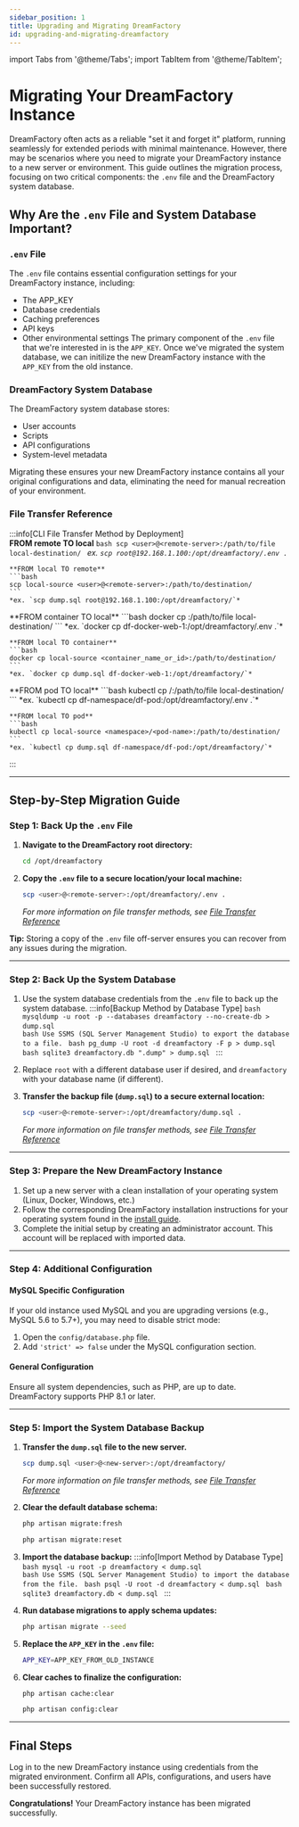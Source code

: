 ```yaml
---
sidebar_position: 1
title: Upgrading and Migrating DreamFactory
id: upgrading-and-migrating-dreamfactory
---
```

import Tabs from '@theme/Tabs';
import TabItem from '@theme/TabItem';

# Migrating Your DreamFactory Instance

DreamFactory often acts as a reliable "set it and forget it" platform, running seamlessly for extended periods with minimal maintenance. However, there may be scenarios where you need to migrate your DreamFactory instance to a new server or environment. This guide outlines the migration process, focusing on two critical components: the `.env` file and the DreamFactory system database.

## Why Are the `.env` File and System Database Important?

### `.env` File
The `.env` file contains essential configuration settings for your DreamFactory instance, including:
- The APP_KEY
- Database credentials
- Caching preferences
- API keys
- Other environmental settings
The primary component of the `.env` file that we're interested in is the `APP_KEY`. Once we've migrated the system database, we can initilize the new DreamFactory instance with the `APP_KEY` from the old instance.

### DreamFactory System Database
The DreamFactory system database stores:
- User accounts
- Scripts
- API configurations
- System-level metadata

Migrating these ensures your new DreamFactory instance contains all your original configurations and data, eliminating the need for manual recreation of your environment.

### File Transfer Reference
:::info[CLI File Transfer Method by Deployment]
<Tabs>
  <TabItem value="vm/linux" label="VM/Linux">    
    **FROM remote TO local**
    ```bash
    scp <user>@<remote-server>:/path/to/file local-destination/
    ```
    *ex. `scp root@192.168.1.100:/opt/dreamfactory/.env .`*
    
    **FROM local TO remote**
    ```bash
    scp local-source <user>@<remote-server>:/path/to/destination/
    ```
    *ex. `scp dump.sql root@192.168.1.100:/opt/dreamfactory/`*
  </TabItem>
  <TabItem value="docker" label="Docker">
    **FROM container TO local**
    ```bash
    docker cp <container_name_or_id>:/path/to/file local-destination/
    ```
    *ex. `docker cp df-docker-web-1:/opt/dreamfactory/.env .`*

    **FROM local TO container**
    ```bash
    docker cp local-source <container_name_or_id>:/path/to/destination/
    ```
    *ex. `docker cp dump.sql df-docker-web-1:/opt/dreamfactory/`*
  </TabItem>
  <TabItem value="kubernetes" label="Kubernetes">
    **FROM pod TO local**
    ```bash
    kubectl cp <namespace>/<pod-name>:/path/to/file local-destination/
    ```
    *ex. `kubectl cp df-namespace/df-pod:/opt/dreamfactory/.env .`*

    **FROM local TO pod**
    ```bash
    kubectl cp local-source <namespace>/<pod-name>:/path/to/destination/
    ```
    *ex. `kubectl cp dump.sql df-namespace/df-pod:/opt/dreamfactory/`*
  </TabItem>
</Tabs>
:::

---

## Step-by-Step Migration Guide

### Step 1: Back Up the `.env` File

1. **Navigate to the DreamFactory root directory:**  
   ```bash
   cd /opt/dreamfactory
   ```

2. **Copy the `.env` file to a secure location/your local machine:**
   ```bash
   scp <user>@<remote-server>:/opt/dreamfactory/.env .
   ```
   *For more information on file transfer methods, see [File Transfer Reference](#file-transfer-reference)*

**Tip:** Storing a copy of the `.env` file off-server ensures you can recover from any issues during the migration.

---

### Step 2: Back Up the System Database

1. Use the system database credentials from the `.env` file to back up the system database.
    :::info[Backup Method by Database Type]
    <Tabs>
      <TabItem value="mysql" label="MySQL">
        ```bash
        mysqldump -u root -p --databases dreamfactory --no-create-db > dump.sql
        ```
      </TabItem>
      <TabItem value="sqlserver" label="MS SQL Server">    
        ```bash
        Use SSMS (SQL Server Management Studio) to export the database to a file.
        ```
      </TabItem>
      <TabItem value="postgresql" label="PostgreSQL">
        ```bash
        pg_dump -U root -d dreamfactory -F p > dump.sql
        ```
      </TabItem>
      <TabItem value="sqlite" label="SQLite">
        ```bash
        sqlite3 dreamfactory.db ".dump" > dump.sql
        ```
      </TabItem>
    </Tabs>
    :::

2. Replace `root` with a different database user if desired, and `dreamfactory` with your database name (if different).

3. **Transfer the backup file (`dump.sql`) to a secure external location:**
    ```bash
    scp <user>@<remote-server>:/opt/dreamfactory/dump.sql .
    ```
    *For more information on file transfer methods, see [File Transfer Reference](#file-transfer-reference)*

---

### Step 3: Prepare the New DreamFactory Instance

1. Set up a new server with a clean installation of your operating system (Linux, Docker, Windows, etc.)
2. Follow the corresponding DreamFactory installation instructions for your operating system found in the [install guide](/getting-started/installing-dreamfactory/).  
3. Complete the initial setup by creating an administrator account. This account will be replaced with imported data.

---

### Step 4: Additional Configuration

#### MySQL Specific Configuration
If your old instance used MySQL and you are upgrading versions (e.g., MySQL 5.6 to 5.7+), you may need to disable strict mode:  
1. Open the `config/database.php` file.  
2. Add `'strict' => false` under the MySQL configuration section.  

#### General Configuration
Ensure all system dependencies, such as PHP, are up to date. DreamFactory supports PHP 8.1 or later.

---

### Step 5: Import the System Database Backup

1. **Transfer the `dump.sql` file to the new server.**
    ```bash
    scp dump.sql <user>@<new-server>:/opt/dreamfactory/
    ```
    *For more information on file transfer methods, see [File Transfer Reference](#file-transfer-reference)*

2. **Clear the default database schema:**
   ```bash
   php artisan migrate:fresh
   ```
   ```bash
   php artisan migrate:reset
   ```

3. **Import the database backup:**
    :::info[Import Method by Database Type]
    <Tabs>
      <TabItem value="mysql" label="MySQL">
        ```bash
        mysql -u root -p dreamfactory < dump.sql
        ```
      </TabItem>
      <TabItem value="sqlserver" label="MS SQL Server">    
        ```bash
        Use SSMS (SQL Server Management Studio) to import the database from the file.
        ```
      </TabItem>
      <TabItem value="postgresql" label="PostgreSQL">
        ```bash
        psql -U root -d dreamfactory < dump.sql
        ```
      </TabItem>
      <TabItem value="sqlite" label="SQLite">
        ```bash
        sqlite3 dreamfactory.db < dump.sql
        ```
      </TabItem>
    </Tabs>
    :::

4. **Run database migrations to apply schema updates:**
   ```bash
   php artisan migrate --seed
   ```

5. **Replace the `APP_KEY` in the `.env` file:**
   ```bash
   APP_KEY=APP_KEY_FROM_OLD_INSTANCE
   ```

6. **Clear caches to finalize the configuration:**
   ```bash
   php artisan cache:clear
   ```
   ```bash
   php artisan config:clear
   ```

---

## Final Steps

Log in to the new DreamFactory instance using credentials from the migrated environment. Confirm all APIs, configurations, and users have been successfully restored.

**Congratulations!** Your DreamFactory instance has been migrated successfully.
